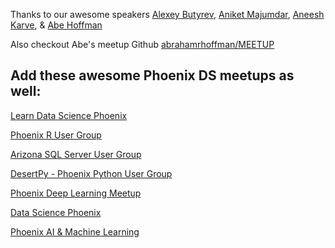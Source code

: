 Thanks to our awesome speakers [Alexey Butyrev](https://www.linkedin.com/in/alexey-butyrev/), [Aniket Majumdar](https://www.linkedin.com/in/aniket-majumdar-00b4422/), [Aneesh Karve](https://www.linkedin.com/in/aneeshkarve/), & [Abe Hoffman](https://www.linkedin.com/in/abraham-hoffman-70067849/) 

Also checkout Abe's meetup Github [abrahamrhoffman/MEETUP](https://github.com/abrahamrhoffman/MEETUP/tree/master/MNIST-Neural-Network/part1)


## Add these awesome Phoenix DS meetups as well:

[Learn Data Science Phoenix](https://www.meetup.com/ldsphx/)

[Phoenix R User Group](https://www.meetup.com/Phoenix-R-User-Group/)

[Arizona SQL Server User Group](https://www.meetup.com/Arizona-SQL-Server-User-Group/)

[DesertPy - Phoenix Python User Group](https://www.meetup.com/Phoenix-Python-Meetup-Group/)

[Phoenix Deep Learning Meetup](https://www.meetup.com/Phoenix-Deep-Learning-Meetup/)

[Data Science Phoenix](https://www.meetup.com/Data-Science-Phoenix/)

[Phoenix AI & Machine Learning](https://www.meetup.com/phoenix-ai-and-machine-learning/)

